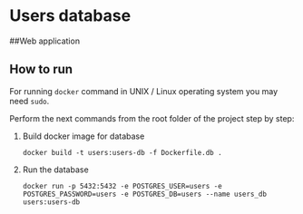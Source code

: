 Users database
=================

##Web application

## How to run

For running ``docker`` command in UNIX / Linux operating system you may need ``sudo``.

Perform the next commands from the root folder of the project step by step:

1. Build docker image for database 
    
    ```
    docker build -t users:users-db -f Dockerfile.db .
    ```

2. Run the database 

    ```
    docker run -p 5432:5432 -e POSTGRES_USER=users -e POSTGRES_PASSWORD=users -e POSTGRES_DB=users --name users_db users:users-db
    ```